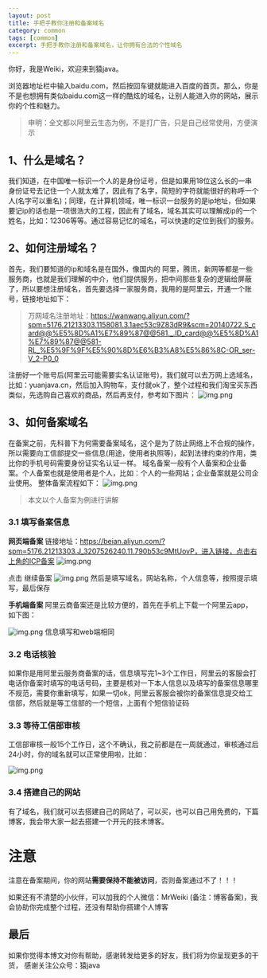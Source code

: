 ```yaml
---
layout: post
title: 手把手教你注册和备案域名
category: common
tags: [common]
excerpt: 手把手教你注册和备案域名，让你拥有合法的个性域名
--- 
```


你好，我是Weiki，欢迎来到猿java。

浏览器地址栏中输入baidu.com，然后按回车键就能进入百度的首页。那么，你是不是也想拥有类似baidu.com这一样的酷炫的域名，让别人能进入你的网站，展示你的个性和魅力。

> 申明：全文都以阿里云生态为例，不是打广告，只是自己经常使用，方便演示

## **1、什么是域名？**
  我们知道，在中国唯一标识一个人的是身份证号，但是如果用18位这么长的一串身份证号去记住一个人就太难了，因此有了名字，简短的字符就能很好的称呼一个人(名字可以重名)；同理，在计算机领域，唯一标识一台服务的是ip地址，但如果要记ip的话也是一项很浩大的工程，因此有了域名，域名其实可以理解成ip的一个姓名，比如：12306等等。通过容易记忆的域名，可以快速的定位到我们的服务。

## **2、如何注册域名？**
首先，我们要知道的ip和域名是在国外，像国内的  阿里，腾讯，新网等都是一些服务商，也就是我们理解的中介，他们提供服务，把中间那些复杂的逻辑给屏蔽了，所以要想注册域名，首先要选择一家服务商，我用的是阿里云，开通一个账号，链接地址如下：
> 万网域名注册地址：https://wanwang.aliyun.com/?spm=5176.21213303.1158081.3.1aec53c9Z83dR9&scm=20140722.S_card@@%E5%8D%A1%E7%89%87@@581._.ID_card@@%E5%8D%A1%E7%89%87@@581-RL_%E5%9F%9F%E5%90%8D%E6%B3%A8%E5%86%8C-OR_ser-V_2-P0_0

注册好一个账号后(阿里云可能需要实名认证账号)，我们就可以去万网上选域名，比如：yuanjava.cn，然后加入购物车，支付就ok了，整个过程和我们淘宝买东西类似，先选购自己喜欢的商品，然后再支付，参考如下图片：
![img.png](https://yuanjava.cn/assets/md/domain/img.png)

## **3、如何备案域名**
在备案之前，先科普下为何需要备案域名，这个是为了防止网络上不合规的操作，所以需要向工信部提交一些信息(用途，使用者执照等)，起到法律约束的作用，类比你的手机号码需要身份证实名认证一样。
域名备案一般有个人备案和企业备案。个人备案也就是使用者是个人，比如：个人的一些网站；企业备案就是公司企业使用。
整体备案流程如下：
![img.png](https://yuanjava.cn/assets/md/domain/beian.png)
> 本文以个人备案为例进行讲解

### 3.1 填写备案信息

**网页端备案**
链接地址：https://beian.aliyun.com/?spm=5176.21213303.J_3207526240.11.790b53c9MtUovP，进入链接，点击右上角的ICP备案
![img.png](https://yuanjava.cn/assets/md/domain/web.png)

点击 继续备案
![img.png](https://yuanjava.cn/assets/md/domain/bei2.png)
然后是填写域名，网站名称，个人信息等，按照提示填写，最后保存


**手机端备案**
阿里云商备案还是比较方便的，首先在手机上下载一个阿里云app，如下图：

![img.png](https://yuanjava.cn/assets/md/domain/aliyun.png)
信息填写和web端相同

### 3.2 电话核验

如果你是用阿里云服务商备案的话，信息填写完1~3个工作日，阿里云的客服会打电话你备案时填写的电话号码，主要是核对一下本人信息以及填写的备案信息哪里不规范，需要你重新填写，如果一切ok，阿里云客服会被你的备案信息提交给工信部，然后就是等工信部的一个短信，上面有个短信验证码

### 3.3 等待工信部审核

工信部审核一般15个工作日，这个不确认，我之前都是在一周就通过，审核通过后 24小时，你的域名就可以正常使用啦，比如：

![img.png](https://yuanjava.cn/assets/md/domain/yuan.png)

### 3.4 搭建自己的网站
有了域名，我们就可以去搭建自己的网站了，可以买，也可以自己用免费的，下篇博客，我会带大家一起去搭建一个开元的技术博客。

# **注意**

注意在备案期间，你的网站**需要保持不能被访问**，否则备案通过不了！！！


如果还有不清楚的小伙伴，可以加我的个人微信：MrWeiki (备注：博客备案)，我会协助你完成整个过程，还没有帮助你搭建个人博客


## 最后

如果你觉得本博文对你有帮助，感谢转发给更多的好友，我们将为你呈现更多的干货， 感谢关注公众号：猿java
